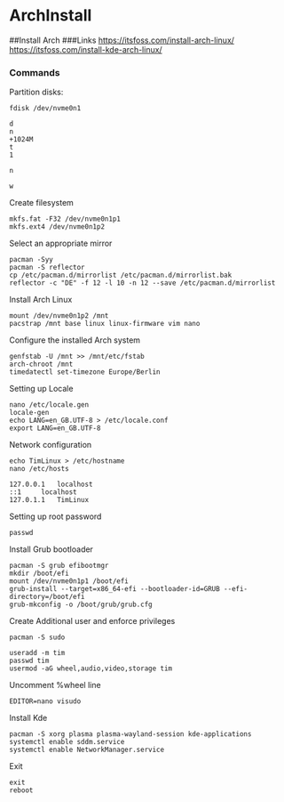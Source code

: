 # ArchInstall

##Install Arch
###Links
https://itsfoss.com/install-arch-linux/
https://itsfoss.com/install-kde-arch-linux/
### Commands
Partition disks:
```
fdisk /dev/nvme0n1
```
```
d
n
+1024M
t
1
```
```
n
```
```
w
```
Create filesystem 
```
mkfs.fat -F32 /dev/nvme0n1p1
mkfs.ext4 /dev/nvme0n1p2
```
Select an appropriate mirror
```
pacman -Syy
pacman -S reflector
cp /etc/pacman.d/mirrorlist /etc/pacman.d/mirrorlist.bak
reflector -c "DE" -f 12 -l 10 -n 12 --save /etc/pacman.d/mirrorlist
```
Install Arch Linux
```
mount /dev/nvme0n1p2 /mnt
pacstrap /mnt base linux linux-firmware vim nano
```
Configure the installed Arch system
```
genfstab -U /mnt >> /mnt/etc/fstab
arch-chroot /mnt
timedatectl set-timezone Europe/Berlin
```
Setting up Locale
```
nano /etc/locale.gen
locale-gen
echo LANG=en_GB.UTF-8 > /etc/locale.conf
export LANG=en_GB.UTF-8
```
Network configuration
```
echo TimLinux > /etc/hostname
nano /etc/hosts

127.0.0.1	localhost
::1		localhost
127.0.1.1	TimLinux
```
Setting up root password
```
passwd
```
Install Grub bootloader
```
pacman -S grub efibootmgr
mkdir /boot/efi
mount /dev/nvme0n1p1 /boot/efi
grub-install --target=x86_64-efi --bootloader-id=GRUB --efi-directory=/boot/efi
grub-mkconfig -o /boot/grub/grub.cfg
```
Create Additional user and enforce privileges
```
pacman -S sudo

useradd -m tim
passwd tim
usermod -aG wheel,audio,video,storage tim
```
Uncomment %wheel  line
```
EDITOR=nano visudo
```
Install Kde
```
pacman -S xorg plasma plasma-wayland-session kde-applications 
systemctl enable sddm.service
systemctl enable NetworkManager.service
```
Exit
```
exit
reboot
```
